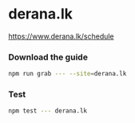 # derana.lk

https://www.derana.lk/schedule

### Download the guide

```sh
npm run grab --- --site=derana.lk
```

### Test

```sh
npm test --- derana.lk
```
